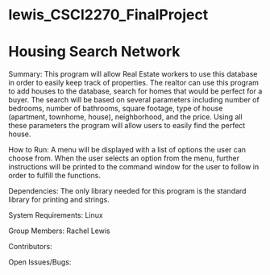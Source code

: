 # lewis_CSCI2270_FinalProject
# Housing Search Network

Summary:
This program will allow Real Estate workers to use this database in order to easily keep track of properties. The realtor can use this program to add houses to the database, search for homes that would be perfect for a buyer. The search will be based on several parameters including number of bedrooms, number of bathrooms, square footage, type of house (apartment, townhome, house), neighborhood, and the price. Using all these parameters the program will allow users to easily find the perfect house.

How to Run:
A menu will be displayed with a list of options the user can choose from. When the user selects an option from the menu, further instructions will be printed to the command window for the user to follow in order to fulfill the functions.

Dependencies:
The only library needed for this program is the standard library for printing and strings.

System Requirements:
Linux

Group Members:
Rachel Lewis

Contributors:

Open Issues/Bugs:
